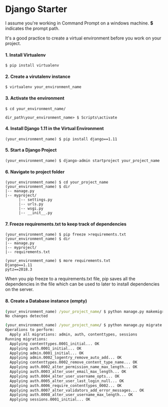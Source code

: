 # Django Starter

I assume you're working in Command Prompt on a windows machine. **$** indicates the prompt path.

It's a good practice to create a virtual environment before you work on your project. 

#### 1. Install Virtualenv
```
$ pip install virtualenv
```

#### 2. Create a virutalenv instance
```
$ virtualenv your_environment_name
```

#### 3. Activate the environment
```
$ cd your_environment_name/

dir_path\your_environment_name> $ Scripts\activate
```

#### 4. Install Django 1.11 in the Virtual Environment
```
(your_environment_name) $ pip install django==1.11
```

#### 5. Start a Django Project
```
(your_environment_name) $ django-admin startproject your_project_name
```

#### 6. Navigate to project folder
```
(your_environment_name) $ cd your_project_name
(your_environment_name) $ dir
|-- manage.py
|-- myproject/
      |-- settings.py
      |-- urls.py
      |-- wsgi.py
      |-- __init__.py
 ```

#### 7. Freeze requirements.txt to keep track of dependencies
```
(your_environment_name) $ pip freeze >requirements.txt
(your_environment_name) $ dir
|-- manage.py
|-- myproject/
|-- requirements.txt

(your_environment_name) $ more requirements.txt
Django==1.11
pytz==2018.3
```
When you pip freeze to a requirements.txt file, pip saves all the dependencies in the file which can be used to later to install dependencies on the server.

#### 8. Create a Database instance (empty)
```cmd
(your_environment_name) /your_project_name/ $ python manage.py makemigrations
No changes detected

(your_environment_name) /your_project_name/ $ python manage.py migrate
Operations to perform:
  Apply all migrations: admin, auth, contenttypes, sessions
Running migrations:
  Applying contenttypes.0001_initial... OK
  Applying auth.0001_initial... OK
  Applying admin.0001_initial... OK
  Applying admin.0002_logentry_remove_auto_add... OK
  Applying contenttypes.0002_remove_content_type_name... OK
  Applying auth.0002_alter_permission_name_max_length... OK
  Applying auth.0003_alter_user_email_max_length... OK
  Applying auth.0004_alter_user_username_opts... OK
  Applying auth.0005_alter_user_last_login_null... OK
  Applying auth.0006_require_contenttypes_0002... OK
  Applying auth.0007_alter_validators_add_error_messages... OK
  Applying auth.0008_alter_user_username_max_length... OK
  Applying sessions.0001_initial... OK
```
